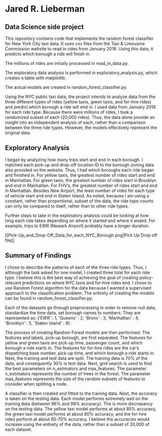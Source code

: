 # Jared R. Lieberman

## Data Science side project

This repository contains code that implements the random forest classifier
for New York City taxi data. It uses csv files from the Taxi & Limousine
Commission website to read in rides from January 2018. Using this data, it
predicts which borough a ride will finish in.

The millions of rides are initially processed in read_in_data.py.

The exploratory data analysis is performed in exploratory_analysis.py, which
creates a table with matplotlib.

The actual models are created in random_forest_classifier.py.

Using the NYC public taxi data, the project intends to analyze data from the three
different types of rides (yellow taxis, green taxis, and for-hire rides) and predict
which borough a ride will end in. I used data from January 2018 for each ride type.
Because there were millions of rides, I took a randomized subset of each (20,000 rides).
Thus, the data alone provide an insight into an independent analysis of each, rather
than a comparison between the three ride types. However, the models effectively represent
the original data.

## Exploratory Analysis

I began by analyzing how many trips start and end in each borough. I matched each pick-up
and drop-off location ID to the borough zoning data also provided on the website. Thus, I
had which boroughs each ride began and finished in. For yellow taxis, the greatest number of rides
start and end in Manhattan. For green taxis, the greatest number of rides start in Brooklyn
and end in Manhattan. For FHV’s, the greatest number of rides start and end in Manhattan.
Besides New Airport, the least number of rides for each type of vehicle start and end in
Staten Island. As noted, because I am using a constant, rather than proportional, subset
of the data, the ride type counts can only be compared to itself, rather than to other
ride types.

Further steps to take in the exploratory analysis could be looking at how long each ride 
takes depending on where it started and where it ended. For example, trips to 
EWR (Newark Airport) probably have a longer duration.

[[Pick-Up_and_Drop-Off_Data_for_each_NYC_Borough.png|Pick Up Drop off file]]

## Summary of Findings

I chose to describe the patterns of each of the three ride types.
Thus, I although the task asked for one model, I created three total for each ride type.
I believe this is the best way of achieving the goal of creating policy-relevant predictions
on where NYC taxis and for-hire rides end. I chose to use Random Forest algorithm for the 
data because I wanted a supervised approach to the classification problem. The entirety of 
creating the models can be found in random_forest_classifier.py.

Each of the datasets go through preprocessing in order to remove null data, standardize the
time data, set borough names to numbers. They are represented as:
('EWR' : 1, 'Queens' : 2, 'Bronx' : 3, 'Manhattan' : 4, 'Brooklyn' : 5, 'Staten Island' : 6).

The process of creating Random Forest models are then performed. The features and labels,
pick-up borough, are first separated. The features for yellow and green taxis are pick-up
time, passenger count, and which borough a ride starts in. The features for for-hire rides
are the car’s dispatching base number, pick-up time, and which borough a ride starts in. 
Next, the training and test data are split. The training data is 70% of the data, and 
consequently 30% is test data. Next, grid search is used to find the best parameters on
n_estimators and max_features. The parameter n_estimators represents the number of trees
in the forest. The parameter max_features represents the size of the random subsets of 
features to consider when splitting a node.

A classifier is then created and fitted to the training data. Next, the accuracy is taken
on the testing data. Each model performs extremely well on the training data 
(between 96% and 99% accuracy). The is more discrepancy on the testing data. The yellow
taxi model performs at about 85% accuracy, the green taxi model performs at about 80% accuracy,
and the for-hire rides perform at about 65-70% accuracy. I believe the accuracies would
increase using the entirety of the data, rather than a subset of 20,000 of each dataset.
